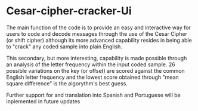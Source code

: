 # Cesar-cipher-cracker-Ui

The main function of the code is to provide an easy and interactive way for users to code and decode messages through the use of the Cesar Cipher (or shift cipher) although its more advanced capability resides in being able to "crack" any coded sample into plain English.

This secondary, but more interesting, capability is made possible through an analysis of the letter frequency within the input coded sample. 26 possible variations on the key (or offset) are scored against the common English letter frequency and the lowest score obtained through "mean square difference" is the algorythm's best guess. 

Further support for and translation into Spanish and Portuguese will be inplemented in future updates
